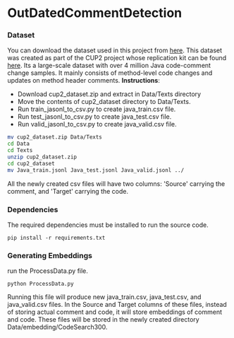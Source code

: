 # OutDatedCommentDetection

### Dataset
You can download the dataset used in this project from [here](https://drive.google.com/drive/folders/1FKhZTQzkj-QpTdPE9f_L9Gn_pFP_EdBi). This dataset was created as part of the CUP2 project whose replication kit can be found [here](https://github.com/Tbabm/CUP2). Its a large-scale dataset with over 4 million Java code-comment change samples. It mainly consists of method-level code changes and updates on method header comments. 
**Instructions**:
- Download cup2_dataset.zip and extract in Data/Texts directory  
- Move the contents of cup2_dataset directory to Data/Texts. 
- Run train_jasonl_to_csv.py to create java_train.csv file.  
- Run test_jasonl_to_csv.py to create java_test.csv file.
- Run valid_jasonl_to_csv.py to create java_valid.csv file.
```bash
mv cup2_dataset.zip Data/Texts
cd Data
cd Texts
unzip cup2_dataset.zip
cd cup2_dataset
mv Java_train.jsonl Java_test.jsonl Java_valid.jsonl ../
```
All the newly created csv files will have two columns: 'Source' carrying the comment, and 'Target' carrying the code.
### Dependencies
The required dependencies must be installed to run the source code.
```
pip install -r requirements.txt
```
### Generating Embeddings
run the ProcessData.py file.
```
python ProcessData.py
```
Running this file will produce new java_train.csv, java_test.csv, and java_valid.csv files. In the Source and Target columns of these files, instead of storing actual comment and code, it will store embeddings of comment and code. These files will be stored in the newly created directory Data/embedding/CodeSearch300.      
